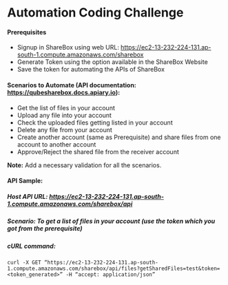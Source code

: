 # Automation Coding Challenge 

#### Prerequisites

* Signup in ShareBox using web URL: https://ec2-13-232-224-131.ap-south-1.compute.amazonaws.com/sharebox
* Generate Token using the option available in the ShareBox Website
* Save the token for automating the APIs of ShareBox 

#### Scenarios to Automate (API documentation: https://qubesharebox.docs.apiary.io): 

* Get the list of files in your account
* Upload any file into your account 
* Check the uploaded files getting listed in your account 
* Delete any file from your account 
* Create another account (same as Prerequisite)  and share files from one account to another account 
* Approve/Reject the shared file from the receiver account 

**Note:** Add a necessary validation for all the scenarios.


#### API Sample:
##### Host API URL: https://ec2-13-232-224-131.ap-south-1.compute.amazonaws.com/sharebox/api

##### Scenario: To get a list of files in your account (use the token which you got from the prerequisite)

##### cURL command: 
```
curl -X GET “https://ec2-13-232-224-131.ap-south-1.compute.amazonaws.com/sharebox/api/files?getSharedFiles=test&token=<token_generated>” -H “accept: application/json”
```


